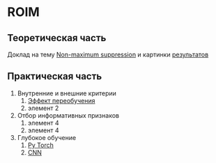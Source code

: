 # ROIM

## Теоретическая часть 
Доклад на тему <a href="https://colab.research.google.com/drive/1twB4h1TxneUaRUszkSubSzjSbRg9u9tY?usp=sharing">Non-maximum suppression</a>  и картинки 
<a href="non_max_suppression.ipynb%20-%20Colaboratory.pdf">результатов</a>

## Практическая часть 

1. Внутренние и внешние критерии
   1. <a href="https://colab.research.google.com/drive/1XfT1L_C-OkMwyMKAqubUV5QmmcY4hKbS?usp=sharing">Эффект переобучения</a> 
   2. элемент 2
2. Отбор информативных признаков
   1. элемент 4
   3. элемент 4
2. Глубокое обучение 
   1. <a href="https://drive.google.com/file/d/1IXD4AFEJfDpDqZnds6mo1feRbVYZ7MyC/view?usp=sharing">Py Torch</a> 
   3. <a href="https://colab.research.google.com/file/d/1IXD4AFEJfDpDqZnds6mo1feRbVYZ7MyC/view?usp=sharing">CNN</a>



